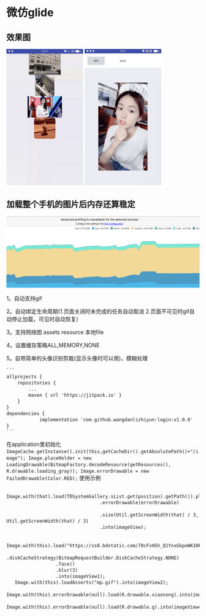 # 微仿glide

## 效果图

<img src="aa.gif" width="200px"/>  <img src="bb.gif" width="200px"/>


## 加载整个手机的图片后内存还算稳定

<img src="neicun.png" width="2120px"/>

 1。自动支持gif

 2。自动绑定生命周期(1.页面关闭时未完成的任务自动取消 2.页面不可见时gif自动停止加载，可见时自动恢复)

 3。支持网络图 assets resource 本地file

 4。设置缓存策略ALL,MEMORY,NONE

 5。自带简单的头像识别剪裁(显示头像时可以用)，模糊处理




    ```
    allprojects {
		repositories {
			...
			maven { url 'https://jitpack.io' }
		}
	}
	dependencies {
    	        implementation 'com.github.wangdanlizhiyun:login:v1.0.0'
    }
    ```



 在application里初始化
    ```
        ImageCache.getInstance().init(this,getCacheDir().getAbsolutePath()+"/image");
                Image.placeHolder = new LoadingDrawable(BitmapFactory.decodeResource(getResources(), R.drawable.loading_gray));
                Image.errorDrawable = new FailedDrawable(Color.RED);
    ```
  使用示例

  ```
    Image.with(that).load(TDSystemGallery.sList.get(position).getPath()).placeHolder(loadingDrawable)
                                    .errorDrawable(errorDrawable)

                                    .size(Util.getScreenWidth(that) / 3, Util.getScreenWidth(that) / 3)
                                    .into(imageView);

    Image.with(this).load("https://ss0.bdstatic.com/70cFvHSh_Q1YnxGkpoWK1HF6hhy/it/u=823222274,759908896&fm=27&gp=0.jpg")
                    .diskCacheStrategy(BitmapRequestBuilder.DiskCacheStrategy.NONE)
                    .face()
                    .blur(3)
                    .into(imageView1);
     Image.with(this).loadAsserts("mp.gif").into(imageView2);
     Image.with(this).errorDrawable(null).load(R.drawable.xiaosong).into(imageView3);
     Image.with(this).errorDrawable(null).load(R.drawable.g).into(imageView4);
  ```


